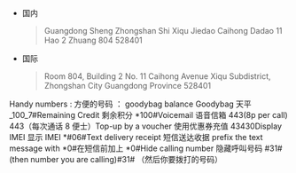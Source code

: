 - 国内
    
    > Guangdong Sheng Zhongshan Shi Xiqu Jiedao Caihong Dadao 11 Hao 2 Zhuang 804 528401
    
- 国际
    
    > Room 804, Building 2 No. 11 Caihong Avenue Xiqu Subdistrict, Zhongshan City Guangdong Province 528401
    

Handy numbers : 方便的号码 ： goodybag balance Goodybag 天平 _100_7#Remaining Credit 剩余积分 *100#Voicemail 语音信箱 443(8p per call) 443（每次通话 8 便士）Top-up by a voucher 使用优惠券充值 43430Display IMEI 显示 IMEI *#06#Text delivery receipt 短信送达收据 prefix the text message with *0#在短信前加上 *0#Hide calling number 隐藏呼叫号码 #31# (then number you are calling)#31# （然后你要拨打的号码）